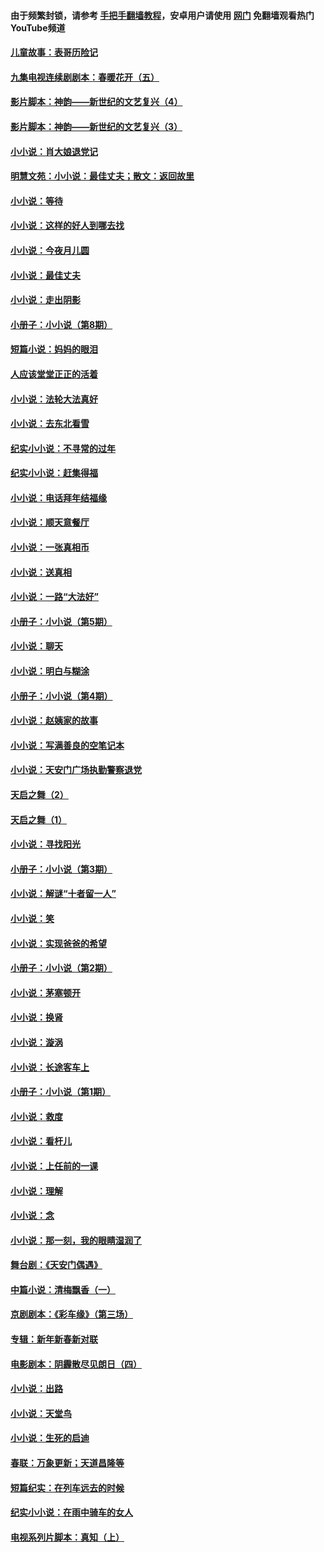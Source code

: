 #### 由于频繁封锁，请参考 [手把手翻墙教程](https://github.com/gfw-breaker/guides/wiki/)，安卓用户请使用 [网门](https://github.com/gfw-breaker/nogfw/blob/master/dl.md?t=04290401) 免翻墙观看热门YouTube频道 

#### [儿童故事：表哥历险记](../pages/328/383535.md?t=04290401) 

#### [九集电视连续剧剧本：春暖花开（五）](../pages/328/275919.md?t=04290401) 

#### [影片脚本：神韵——新世纪的文艺复兴（4）](../pages/328/266089.md?t=04290401) 

#### [影片脚本：神韵——新世纪的文艺复兴（3）](../pages/328/266087.md?t=04290401) 

#### [小小说：肖大娘退党记](../pages/328/239807.md?t=04290401) 

#### [明慧文苑：小小说：最佳丈夫；散文：返回故里](../pages/328/3439.md?t=04290401) 

#### [小小说：等待](../pages/328/223927.md?t=04290401) 

#### [小小说：这样的好人到哪去找](../pages/328/209396.md?t=04290401) 

#### [小小说：今夜月儿圆](../pages/328/193588.md?t=04290401) 

#### [小小说：最佳丈夫](../pages/328/190938.md?t=04290401) 

#### [小小说：走出阴影](../pages/328/190744.md?t=04290401) 

#### [小册子：小小说（第8期）](../pages/328/188202.md?t=04290401) 

#### [短篇小说：妈妈的眼泪](../pages/328/187712.md?t=04290401) 

#### [人应该堂堂正正的活着](../pages/328/182430.md?t=04290401) 

#### [小小说：法轮大法真好](../pages/328/174669.md?t=04290401) 

#### [小小说：去东北看雪](../pages/328/173882.md?t=04290401) 

#### [纪实小小说：不寻常的过年](../pages/328/173187.md?t=04290401) 

#### [纪实小小说：赶集得福](../pages/328/172652.md?t=04290401) 

#### [小小说：电话拜年结福缘](../pages/328/172533.md?t=04290401) 

#### [小小说：顺天意餐厅](../pages/328/170182.md?t=04290401) 

#### [小小说：一张真相币](../pages/328/169410.md?t=04290401) 

#### [小小说：送真相](../pages/328/166713.md?t=04290401) 

#### [小小说：一路“大法好”](../pages/328/162016.md?t=04290401) 

#### [小册子：小小说（第5期）](../pages/328/161131.md?t=04290401) 

#### [小小说：聊天](../pages/328/159640.md?t=04290401) 

#### [小小说：明白与糊涂](../pages/328/158101.md?t=04290401) 

#### [小册子：小小说（第4期）](../pages/328/158006.md?t=04290401) 

#### [小小说：赵姨家的故事](../pages/328/157843.md?t=04290401) 

#### [小小说：写满善良的空笔记本](../pages/328/157382.md?t=04290401) 

#### [小小说：天安门广场执勤警察退党](../pages/328/156982.md?t=04290401) 

#### [天启之舞（2）](../pages/328/153440.md?t=04290401) 

#### [天启之舞（1）](../pages/328/153439.md?t=04290401) 

#### [小小说：寻找阳光](../pages/328/153065.md?t=04290401) 

#### [小册子：小小说（第3期）](../pages/328/151715.md?t=04290401) 

#### [小小说：解谜“十者留一人”](../pages/328/148967.md?t=04290401) 

#### [小小说：笑](../pages/328/148905.md?t=04290401) 

#### [小小说：实现爸爸的希望](../pages/328/148096.md?t=04290401) 

#### [小册子：小小说（第2期）](../pages/328/147214.md?t=04290401) 

#### [小小说：茅塞顿开](../pages/328/147030.md?t=04290401) 

#### [小小说：换肾](../pages/328/146770.md?t=04290401) 

#### [小小说：漩涡](../pages/328/146683.md?t=04290401) 

#### [小小说：长途客车上](../pages/328/145076.md?t=04290401) 

#### [小册子：小小说（第1期）](../pages/328/143963.md?t=04290401) 

#### [小小说：救度](../pages/328/143927.md?t=04290401) 

#### [小小说：看杆儿](../pages/328/142137.md?t=04290401) 

#### [小小说：上任前的一课](../pages/328/140808.md?t=04290401) 

#### [小小说：理解](../pages/328/140476.md?t=04290401) 

#### [小小说：念](../pages/328/139513.md?t=04290401) 

#### [小小说：那一刻，我的眼睛湿润了](../pages/328/138476.md?t=04290401) 

#### [舞台剧：《天安门偶遇》](../pages/328/117155.md?t=04290401) 

#### [中篇小说：清梅飘香（一）](../pages/328/101058.md?t=04290401) 

#### [京剧剧本：《彩车缘》（第三场）](../pages/328/96434.md?t=04290401) 

#### [专辑：新年新春新对联](../pages/328/94991.md?t=04290401) 

#### [电影剧本：阴霾散尽见朗日（四）](../pages/328/87081.md?t=04290401) 

#### [小小说：出路](../pages/328/84848.md?t=04290401) 

#### [小小说：天堂鸟](../pages/328/83084.md?t=04290401) 

#### [小小说：生死的启迪](../pages/328/70977.md?t=04290401) 

#### [春联：万象更新；天道昌隆等](../pages/328/64588.md?t=04290401) 

#### [短篇纪实：在列车远去的时候](../pages/328/62641.md?t=04290401) 

#### [纪实小小说：在雨中骑车的女人](../pages/328/56184.md?t=04290401) 

#### [电视系列片脚本：真知（上） ](../pages/328/55277.md?t=04290401) 

